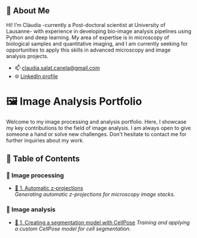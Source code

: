 
## 👤 About Me
Hi! I’m Clàudia -currently a Post-doctoral scientist at University of Lausanne- with experience in developing bio-image analysis pipelines using Python and deep learning. My area of expertise is in microscopy of biological samples and quantitative imaging, and I am currently seeking for opportunities to apply this skills in advanced microscopy and image analysis projects.

- 📫 claudia.salat.canela@gmail.com
- 🌐 [LinkedIn profile](https://www.linkedin.com/in/claudia-salat-canela/)


# 🖼️ Image Analysis Portfolio

Welcome to my image processing and analysis portfolio. Here, I showcase my key contributions to the field of image analysis.
I am always open to give someone a hand or solve new challenges. Don't hesitate to contact me for further inquiries about my work.

## 📜 Table of Contents

### 🧪 Image processing

- [📁 1. Automatic z-projections](./automatic-z-projections/)  
*Generating automatic z-projections for microscopy image stacks.*

### 🔬 Image analysis

- [📁 1. Creating a segmentation model with CellPose](./cellpose-segmentation/)
*Training and applying a custom CellPose model for cell segmentation.*